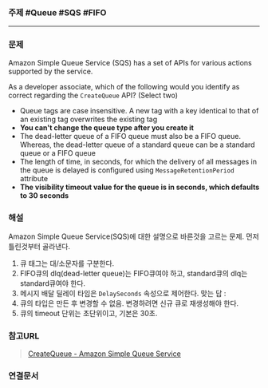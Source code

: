 ### 주제 #Queue #SQS #FIFO

----

### 문제
Amazon Simple Queue Service (SQS) has a set of APIs for various actions supported by the service.

As a developer associate, which of the following would you identify as correct regarding the `CreateQueue` API? (Select two)

-   Queue tags are case insensitive. A new tag with a key identical to that of an existing tag overwrites the existing tag
-   **You can't change the queue type after you create it**
-   The dead-letter queue of a FIFO queue must also be a FIFO queue. Whereas, the dead-letter queue of a standard queue can be a standard queue or a FIFO queue
-   The length of time, in seconds, for which the delivery of all messages in the queue is delayed is configured using `MessageRetentionPeriod` attribute
-   **The visibility timeout value for the queue is in seconds, which defaults to 30 seconds**

### 해설
Amazon Simple Queue Service(SQS)에 대한 설명으로 바른것을 고르는 문제.
먼저 틀린것부터 골라낸다. 
1. 큐 태그는 대/소문자를 구분한다.
3. FIFO큐의 dlq(dead-letter queue)는 FIFO큐여야 하고, standard큐의 dlq는 standard큐여야 한다.
4. 메시지 배달 딜레이 타임은 `DelaySeconds` 속성으로 제어한다.
맞는 답 : 
2. 큐의 타입은 만든 후 변경할 수 없음. 변경하려면 신규 큐로 재생성해야 한다.
5. 큐의 timeout 단위는 초단위이고, 기본은 30초.

### 참고URL
>[CreateQueue - Amazon Simple Queue Service](https://docs.aws.amazon.com/ko_kr/AWSSimpleQueueService/latest/APIReference/API_CreateQueue.html)

### 연결문서


